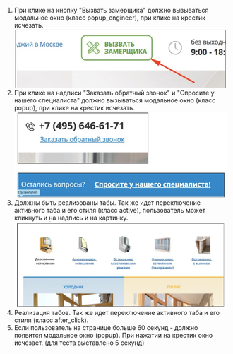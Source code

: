 1. При клике на кнопку "Вызвать замерщика" должно вызываться модальное окно (класс popup_engineer), при клике на крестик исчезать.
<br/>![Изображение](img/1.jpg)
2. При клике на надписи "Заказать обратный звонок" и "Спросите у нашего специалиста" должно вызываться модальное окно (класс popup), 
при клике на крестик исчезать. 
<br/>![Изображение](img/2.jpg)
3. Должны быть реализованы табы. Так же идет переключение активного таба и его стиля (класс active), пользователь может кликнуть
и на надпись и на картинку.
<br/>![Изображение](img/3.jpg)
4. Реализация табов. Так же идет переключение активного таба и его стиля (класс after_click).
5. Если пользователь на странице больше 60 секунд - должно появится модальное окно (popup). При нажатии на крестик окно исчезает.
(для теста выставлено 5 секунд)

